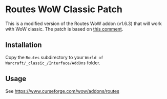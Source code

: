 # Routes WoW Classic Patch
This is a modified version of the Routes WoW addon (v1.6.3) that will work with 
WoW classic. The patch is based on [this comment](https://www.wowace.com/projects/routes?comment=903).

## Installation
Copy the `Routes` subdirectory to your `World of Warcraft⁩/_classic_/Interface/AddOns` folder.

## Usage
See https://www.curseforge.com/wow/addons/routes
